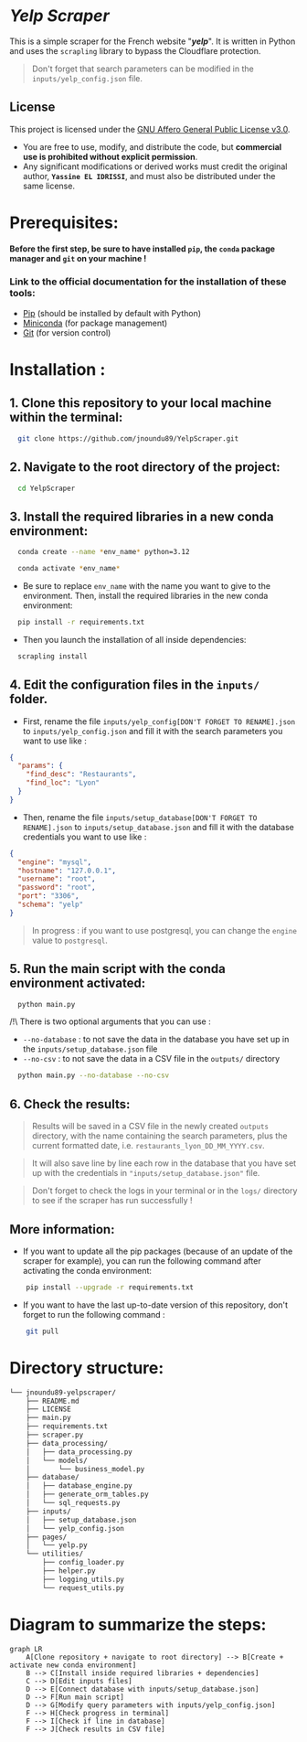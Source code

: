# **_Yelp Scraper_**

This is a simple scraper for the French website "**_yelp_**". It is written in Python and uses the `scrapling`
library to bypass the Cloudflare protection.
> Don't forget that search parameters can be modified in the `inputs/yelp_config.json` file.

## License
This project is licensed under the [GNU Affero General Public License v3.0](https://www.gnu.org/licenses/agpl-3.0.html).  
- You are free to use, modify, and distribute the code, but **commercial use is prohibited without explicit permission**.  
- Any significant modifications or derived works must credit the original author, **`Yassine EL IDRISSI`**, and must also be distributed under the same license.


# Prerequisites:

#### **Before the first step, be sure to have installed `pip`, the `conda` package manager and `git` on your machine !**

### Link to the official documentation for the installation of these tools:

- [Pip](https://pip.pypa.io/en/stable/installation/) (should be installed by default with Python)
- [Miniconda](https://docs.conda.io/en/latest/miniconda.html) (for package management)
- [Git](https://git-scm.com/book/en/v2/Getting-Started-Installing-Git) (for version control)

# Installation :

## 1. Clone this repository to your local machine within the terminal:

```bash
  git clone https://github.com/jnoundu89/YelpScraper.git
```

## 2. Navigate to the root directory of the project:

```bash
  cd YelpScraper
```

## 3. Install the required libraries in a new conda environment:

```bash
  conda create --name *env_name* python=3.12
```

```bash
  conda activate *env_name*
```

* Be sure to replace `env_name` with the name you want to give to the environment.
  Then, install the required libraries in the new conda environment:

```bash
  pip install -r requirements.txt
```

* Then you launch the installation of all inside dependencies:

```bash
  scrapling install
```

## 4. Edit the configuration files in the `inputs/` folder.

* First, rename the file `inputs/yelp_config[DON'T FORGET TO RENAME].json` to `inputs/yelp_config.json`
  and fill it with the search parameters you want to use like :

```json
{
  "params": {
    "find_desc": "Restaurants",
    "find_loc": "Lyon"
  }
}
```

* Then, rename the file `inputs/setup_database[DON'T FORGET TO RENAME].json` to `inputs/setup_database.json` and fill it
  with the database credentials you want to use like :

```json
{
  "engine": "mysql",
  "hostname": "127.0.0.1",
  "username": "root",
  "password": "root",
  "port": "3306",
  "schema": "yelp"
}
```

> In progress : if you want to use postgresql, you can change the `engine` value to `postgresql`.

## 5. Run the main script with the conda environment activated:

```bash
  python main.py
```

/!\ There is two optional arguments that you can use :
- `--no-database` : to not save the data in the database you have set up in the `inputs/setup_database.json` file
- `--no-csv` : to not save the data in a CSV file in the `outputs/` directory

```bash
  python main.py --no-database --no-csv
```

## 6. Check the results:

> Results will be saved in a CSV file in the newly created `outputs` directory, with the name containing the search
> parameters, plus the current formatted date, i.e. `restaurants_lyon_DD_MM_YYYY.csv`.

> It will also save line by line each row in the database that you have set up with the credentials in
`"inputs/setup_database.json"` file.

> Don't forget to check the logs in your terminal or in the `logs/` directory to see if the scraper has run
> successfully !

## More information:

* If you want to update all the pip packages (because of an update of the scraper for example), you can run the
  following command after activating the conda environment:

```bash
    pip install --upgrade -r requirements.txt
```

* If you want to have the last up-to-date version of this repository, don't forget to run the following command :

```bash
    git pull
```

# Directory structure:
```bash
└── jnoundu89-yelpscraper/
    ├── README.md
    ├── LICENSE
    ├── main.py
    ├── requirements.txt
    ├── scraper.py
    ├── data_processing/
    │   ├── data_processing.py
    │   └── models/
    │       └── business_model.py
    ├── database/
    │   ├── database_engine.py
    │   ├── generate_orm_tables.py
    │   └── sql_requests.py
    ├── inputs/
    │   ├── setup_database.json
    │   └── yelp_config.json
    ├── pages/
    │   └── yelp.py
    └── utilities/
        ├── config_loader.py
        ├── helper.py
        ├── logging_utils.py
        └── request_utils.py
```


# Diagram to summarize the steps:

```mermaid
graph LR
    A[Clone repository + navigate to root directory] --> B[Create + activate new conda environment]
    B --> C[Install inside required libraries + dependencies]
    C --> D[Edit inputs files]
    D --> E[Connect database with inputs/setup_database.json]
    D --> F[Run main script]
    D --> G[Modify query parameters with inputs/yelp_config.json]
    F --> H[Check progress in terminal]
    F --> I[Check if line in database]
    F --> J[Check results in CSV file]
```